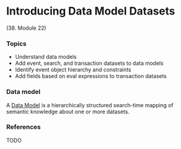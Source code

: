 # Introducing Data Model Datasets

(38. Module 22)
### Topics
* Understand data models
* Add event, search, and transaction datasets to data models
* Identify event object hierarchy and constraints
* Add fields based on eval expressions to transaction datasets

### Data model
A [Data Model](https://docs.splunk.com/Documentation/Splunk/9.0.3/Knowledge/Aboutdatamodels) is a hierarchically structured search-time mapping of semantic knowledge about one or more datasets.


### References
TODO
